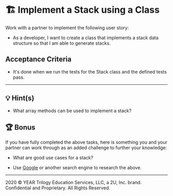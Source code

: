 # 🏗️ Implement a Stack using a Class

Work with a partner to implement the following user story:

* As a developer, I want to create a class that implements a stack data structure so that I am able to generate stacks.

## Acceptance Criteria

* It's done when we run the tests for the Stack class and the defined tests pass.

---

## 💡 Hint(s)

* What array methods can be used to implement a stack?

## 🏆 Bonus

If you have fully completed the above tasks, here is something you and your partner can work through as an added challenge to further your knowledge:

  * What are good use cases for a stack?

* Use [Google](https://www.google.com) or another search engine to research the above.

---
2020 © YEAR Trilogy Education Services, LLC, a 2U, Inc. brand. Confidential and Proprietary. All Rights Reserved.